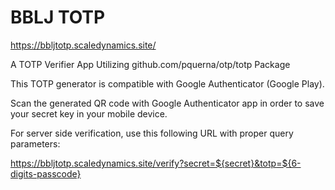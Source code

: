 # BBLJ TOTP
https://bbljtotp.scaledynamics.site/

A TOTP Verifier App Utilizing github.com/pquerna/otp/totp Package

This TOTP generator is compatible with Google Authenticator (Google Play).

Scan the generated QR code with Google Authenticator app in order to save your secret key in your mobile device.

For server side verification, use this following URL with proper query parameters:

https://bbljtotp.scaledynamics.site/verify?secret=${secret}&totp=${6-digits-passcode}
